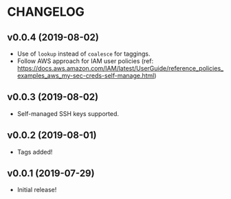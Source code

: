 # CHANGELOG

## v0.0.4 (2019-08-02)

*   Use of `lookup` instead of `coalesce` for taggings.
*   Follow AWS approach for IAM user policies
    (ref: <https://docs.aws.amazon.com/IAM/latest/UserGuide/reference_policies_examples_aws_my-sec-creds-self-manage.html>)

## v0.0.3 (2019-08-02)

*   Self-managed SSH keys supported.

## v0.0.2 (2019-08-01)

*   Tags added!

## v0.0.1 (2019-07-29)

*   Initial release!
